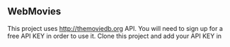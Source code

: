 ## WebMovies

This project uses http://themoviedb.org API. You will need to sign up for a free API KEY in order to use it. 
Clone this project and add your API KEY in 
